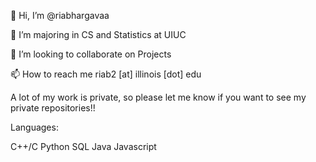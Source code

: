 👋 Hi, I’m @riabhargavaa

👀 I’m majoring in CS and Statistics at UIUC

💞️ I’m looking to collaborate on Projects

📫 How to reach me riab2 [at] illinois [dot] edu

A lot of my work is private, so please let me know if you want to see my private repositories!!

Languages:

C++/C
Python
SQL
Java
Javascript

